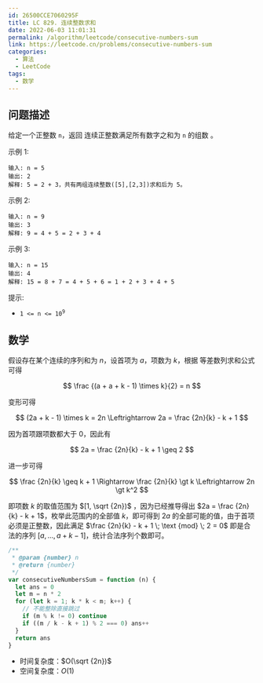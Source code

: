 ```yaml
---
id: 26500CCE7060295F
title: LC 829. 连续整数求和
date: 2022-06-03 11:01:31
permalink: /algorithm/leetcode/consecutive-numbers-sum
link: https://leetcode.cn/problems/consecutive-numbers-sum
categories:
  - 算法
  - LeetCode
tags:
  - 数学
---
```


<Level :type='3'/>

## 问题描述

给定一个正整数 `n`，返回 连续正整数满足所有数字之和为 `n` 的组数 。

示例 1:

```text
输入: n = 5
输出: 2
解释: 5 = 2 + 3，共有两组连续整数([5],[2,3])求和后为 5。
```

示例 2:

```text
输入: n = 9
输出: 3
解释: 9 = 4 + 5 = 2 + 3 + 4
```

示例 3:

```text
输入: n = 15
输出: 4
解释: 15 = 8 + 7 = 4 + 5 + 6 = 1 + 2 + 3 + 4 + 5
```

提示:

- <code>1 <= n <= 10<sup>9</sup>​​​​​​​</code>

## 数学

假设存在某个连续的序列和为 $n$，设首项为 $a$，项数为 $k$，根据 等差数列求和公式可得

$$
\frac {(a + a + k - 1) \times k}{2} = n
$$

变形可得

$$
(2a + k - 1) \times k = 2n \Leftrightarrow 2a = \frac {2n}{k} - k + 1
$$

因为首项跟项数都大于 $0$，因此有

$$
2a =  \frac {2n}{k} - k + 1 \geq 2
$$

进一步可得

$$
\frac {2n}{k} \geq k + 1 \Rightarrow \frac {2n}{k} \gt k \Leftrightarrow 2n \gt k^2
$$

即项数 $k$ 的取值范围为 $[1, \sqrt {2n})$ ，因为已经推导得出 $2a =  \frac {2n}{k} - k + 1$，枚举此范围内的全部值 $k$，即可得到 $2a$ 的全部可能的值，由于首项必须是正整数，因此满足 $\frac {2n}{k} - k + 1 \; \text {mod} \; 2 = 0$ 即是合法的序列 $[a, \dots , a + k - 1]$，统计合法序列个数即可。

```javascript
/**
 * @param {number} n
 * @return {number}
 */
var consecutiveNumbersSum = function (n) {
  let ans = 0
  let m = n * 2
  for (let k = 1; k * k < m; k++) {
    // 不能整除直接跳过
    if (m % k != 0) continue
    if ((m / k - k + 1) % 2 === 0) ans++
  }
  return ans
}
```

- 时间复杂度：$O(\sqrt {2n})$
- 空间复杂度：$O(1)$
